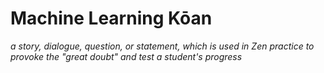 # Machine Learning Kōan
_a story, dialogue, question, or statement, which is used in Zen practice to provoke the "great doubt" and test a student's progress_
